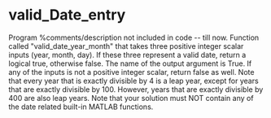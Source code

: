 # valid_Date_entry
Program %comments/description not included in code -- till now.
Function called "valid_date_year_month" that takes three positive integer scalar inputs (year, month, day).
If these three represent a valid date, return a logical true, otherwise false. 
The name of the output argument is True. If any of the inputs is not a positive integer scalar, return false as well.
Note that every year that is exactly divisible by 4 is a leap year, except for years that are exactly divisible by 100. However, years that are exactly divisible by 400 are also leap years.
Note that your solution must NOT contain any of the date related built-in MATLAB functions.			
